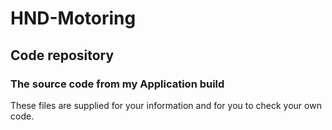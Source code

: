 # HND-Motoring
## Code repository

### The source code from my Application build

These files are supplied for your information and for you to check your own code.
